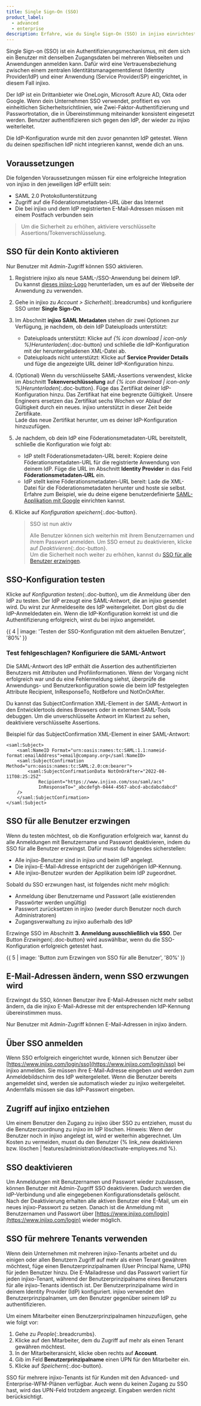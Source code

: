 ```yaml
---
title: Single Sign-On (SSO)
product_label:
  - advanced
  - enterprise
description: Erfahre, wie du Single Sign-On (SSO) in injixo einrichtest und verwendest.
---
```


Single Sign-on (SSO) ist ein Authentifizierungsmechanismus, mit dem sich ein Benutzer mit denselben Zugangsdaten bei mehreren Webseiten und Anwendungen anmelden kann. Dafür wird eine Vertrauensbeziehung zwischen einem zentralen Identitätsmanagementdienst (Identity Provider/IdP) und einer Anwendung (Service Provider/SP) eingerichtet, in diesem Fall injixo.

Der IdP ist ein Drittanbieter wie OneLogin, Microsoft Azure AD, Okta oder Google. Wenn dein Unternehmen SSO verwendet, profitiert es von einheitlichen Sicherheitsrichtlinien, wie Zwei-Faktor-Authentifizierung und Passwortrotation, die in Übereinstimmung miteinander konsistent eingesetzt werden. Benutzer authentifizieren sich gegen den IdP, der wieder zu injixo weiterleitet.

Die IdP-Konfiguration wurde mit den zuvor genannten IdP getestet. Wenn du deinen spezifischen IdP nicht integrieren kannst, wende dich an uns.

## Voraussetzungen

Die folgenden Voraussetzungen müssen für eine erfolgreiche Integration von injixo in den jeweiligen IdP erfüllt sein:

- SAML 2.0 Protokollunterstützung
- Zugriff auf die Föderationsmetadaten-URL über das Internet
- Die bei injixo und dem IdP registrierten E-Mail-Adressen müssen mit einem Postfach verbunden sein

> Um die Sicherheit zu erhöhen, aktiviere verschlüsselte Assertions/Tokenverschlüsselung.

## SSO für dein Konto aktivieren

Nur Benutzer mit Admin-Zugriff können SSO aktivieren.

1. Registriere injixo als neue SAML-/SSO-Anwendung bei deinem IdP.  
   Du kannst [dieses injixo-Logo](/assets/img/common/injixo-logo.png) herunterladen, um es auf der Webseite der Anwendung zu verwenden.

2. Gehe in injixo zu _Account > Sicherheit_{:.breadcrumbs} und konfiguriere SSO unter **Single Sign-On**.

3. Im Abschnitt **injixo SAML Metadaten** stehen dir zwei Optionen zur Verfügung, je nachdem, ob dein IdP Dateiuploads unterstützt:

   - Dateiuploads unterstützt: Klicke auf _{% icon download | icon-only %}Herunterladen_{:.doc-button} und schließe die IdP-Konfiguration mit der heruntergeladenen XML-Datei ab.
   - Dateiuploads nicht unterstützt: Klicke auf **Service Provider Details** und füge die angezeigte URL deiner IdP-Konfiguration hinzu.

4. (Optional) Wenn du verschlüsselte SAML-Assertions verwendest, klicke im Abschnitt **Tokenverschlüsselung** auf _{% icon download | icon-only %}Herunterladen_{:.doc-button}. Füge das Zertifikat deiner IdP-Konfiguration hinzu. Das Zertifikat hat eine begrenzte Gültigkeit. Unsere Engineers ersetzen das Zertifikat sechs Wochen vor Ablauf der Gültigkeit durch ein neues. injixo unterstützt in dieser Zeit beide Zertifikate.<br>Lade das neue Zertifikat herunter, um es deiner IdP-Konfiguration hinzuzufügen.
5. Je nachdem, ob dein IdP eine Föderationsmetadaten-URL bereitstellt, schließe die Konfiguration wie folgt ab:

   - IdP stellt Föderationsmetadaten-URL bereit: Kopiere deine Föderationsmetadaten-URL für die registrierte Anwendung von deinem IdP. Füge die URL im Abschnitt **Identity Provider** in das Feld **Föderationsmetadaten-URL** ein.
   - IdP stellt keine Föderationsmetadaten-URL bereit: Lade die XML-Datei für die Föderationsmetadaten herunter und hoste sie selbst. Erfahre zum Beispiel, wie du deine eigene benutzerdefinierte [SAML-Applikation mit Google](https://support.google.com/a/answer/6087519?hl=en) einrichten kannst.

6. Klicke auf _Konfiguration speichern_{:.doc-button}.
   > SSO ist nun aktiv
   >
   > Alle Benutzer können sich weiterhin mit ihrem Benutzernamen und ihrem Passwort anmelden. Um SSO erneut zu deaktivieren, klicke auf _Deaktivieren_{:.doc-button}.  
   > Um die Sicherheit noch weiter zu erhöhen, kannst du [SSO für alle Benutzer erzwingen](#sso-für-alle-benutzer-erzwingen).

## SSO-Konfiguration testen

Klicke auf _Konfiguration testen_{:.doc-button}, um die Anmeldung über den IdP zu testen. Der IdP erzeugt eine SAML-Antwort, die an injixo gesendet wird. Du wirst zur Anmeldeseite des IdP weitergeleitet. Dort gibst du die IdP-Anmeldedaten ein. Wenn die IdP-Konfiguration korrekt ist und die Authentifizierung erfolgreich, wirst du bei injixo angemeldet.

{{ 4 | image: 'Testen der SSO-Konfiguration mit dem aktuellen Benutzer', '80%' }}

### Test fehlgeschlagen? Konfiguriere die SAML-Antwort

<!-- A valid SubjectConfirmation was not found on this Response in our internal server logs -->

Die SAML-Antwort des IdP enthält die Assertion des authentifizierten Benutzers mit Attributen und Profilinformationen. Wenn der Vorgang nicht erfolgreich war und du eine Fehlermeldung siehst, überprüfe die Anwendungs- und Benutzerkonfiguration sowie die beim IdP festgelegten Attribute Recipient, InResponseTo, NotBefore und NotOnOrAfter.

Du kannst das SubjectConfirmation XML-Element in der SAML-Antwort in den Entwicklertools deines Browsers oder in externen SAML-Tools debuggen. Um die unverschlüsselte Antwort im Klartext zu sehen, deaktiviere verschlüsselte Assertions.

Beispiel für das SubjectConfirmation XML-Element in einer SAML-Antwort:

```
<saml:Subject>
    <saml:NameID Format="urn:oasis:names:tc:SAML:1.1:nameid-format:emailAddress">email@company.org</saml:NameID>
    <saml:SubjectConfirmation Method="urn:oasis:names:tc:SAML:2.0:cm:bearer">
        <saml:SubjectConfirmationData NotOnOrAfter="2022-08-11T08:25:25Z"
            Recipient="https://www.injixo.com/sso/saml/acs"
            InResponseTo="_abcdefgh-0444-4567-abcd-abcdabcdabcd"
    />
    </saml:SubjectConfirmation>
</saml:Subject>
```

## SSO für alle Benutzer erzwingen

Wenn du testen möchtest, ob die Konfiguration erfolgreich war, kannst du alle Anmeldungen mit Benutzername und Passwort deaktivieren, indem du SSO für alle Benutzer erzwingst. Dafür musst du folgendes sicherstellen:

- Alle injixo-Benutzer sind in injixo und beim IdP angelegt.
- Die injixo-E-Mail-Adresse entspricht der zugehörigen IdP-Kennung.
- Alle injixo-Benutzer wurden der Applikation beim IdP zugeordnet.

Sobald du SSO erzwungen hast, ist folgendes nicht mehr möglich:

- Anmeldung über Benutzername und Passwort (alle existierenden Passwörter werden ungültig)
- Passwort zurücksetzen in injixo (weder durch Benutzer noch durch Administratoren)
- Zugangsverwaltung zu injixo außerhalb des IdP

Erzwinge SSO im Abschnitt **3\. Anmeldung ausschließlich via SSO**. Der Button _Erzwingen_{:.doc-button} wird auswählbar, wenn du die SSO-Konfiguration erfolgreich getestet hast.

{{ 5 | image: 'Button zum Erzwingen von SSO für alle Benutzer', '80%' }}

## E-Mail-Adressen ändern, wenn SSO erzwungen wird

Erzwingst du SSO, können Benutzer ihre E-Mail-Adressen nicht mehr selbst ändern, da die injixo E-Mail-Adresse mit der entsprechenden IdP-Kennung übereinstimmen muss.

Nur Benutzer mit Admin-Zugriff können E-Mail-Adressen in injixo ändern.

## Über SSO anmelden

Wenn SSO erfolgreich eingerichtet wurde, können sich Benutzer über [https://www.injixo.com/login/sso](https://www.injixo.com/login/sso) bei injixo anmelden. Sie müssen ihre E-Mail-Adresse eingeben und werden zum Anmeldebildschirm des IdP weitergeleitet. Wenn die Benutzer bereits angemeldet sind, werden sie automatisch wieder zu injixo weitergeleitet. Andernfalls müssen sie das IdP-Passwort eingeben.

## Zugriff auf injixo entziehen

Um einem Benutzer den Zugang zu injixo über SSO zu entziehen, musst du die Benutzerzuordnung zu injixo im IdP löschen. Hinweis: Wenn der Benutzer noch in injixo angelegt ist, wird er weiterhin abgerechnet. Um Kosten zu vermeiden, musst du den Benutzer {% link_new deaktivieren bzw. löschen | features/administration/deactivate-employees.md %}.

## SSO deaktivieren

Um Anmeldungen mit Benutzernamen und Passwort wieder zuzulassen, können Benutzer mit Admin-Zugriff SSO deaktivieren. Dadurch werden die IdP-Verbindung und alle eingegebenen Konfigurationsdetails gelöscht. Nach der Deaktivierung erhalten alle aktiven Benutzer eine E-Mail, um ein neues injixo-Passwort zu setzen. Danach ist die Anmeldung mit Benutzernamen und Passwort über [https://www.injixo.com/login](https://www.injixo.com/login) wieder möglich.

## SSO für mehrere Tenants verwenden

Wenn dein Unternehmen mit mehreren injixo-Tenants arbeitet und du einigen oder allen Benutzern Zugriff auf mehr als einen Tenant gewähren möchtest, füge einen Benutzerprinzipalnamen (User Principal Name, UPN) für jeden Benutzer hinzu. Die E-Mailadresse und das Passwort variiert für jeden injixo-Tenant, während der Benutzerprinzipalname eines Benutzers für alle injixo-Tenants identisch ist. Der Benutzerprinzipalname wird in deinem Identity Provider (IdP) konfiguriert. injixo verwendet den Benutzerprinzipalnamen, um den Benutzer gegenüber seinem IdP zu authentifizieren.

Um einem Mitarbeiter einen Benutzerprinzipalnamen hinzuzufügen, gehe wie folgt vor:

1. Gehe zu _People_{:.breadcrumbs}.
2. Klicke auf den Mitarbeiter, dem du Zugriff auf mehr als einen Tenant gewähren möchtest.
3. In der Mitarbeiteransicht, klicke oben rechts auf **Account**.
4. Gib im Feld **Benutzerprinzipalname** einen UPN für den Mitarbeiter ein.
5. Klicke auf _Speichern_{:.doc-button}.

SSO für mehrere injixo-Tenants ist für Kunden mit den Advanced- und Enterprise-WFM-Plänen verfügbar. Auch wenn du keinen Zugang zu SSO hast, wird das UPN-Feld trotzdem angezeigt. Eingaben werden nicht berücksichtigt.

<!-- SSO for multiple tenants can be activated by the feature flag multi_tenant_sso, see also https://github.com/ivx/internal-support-documentation/tree/main/Cortex-->
